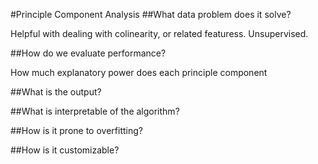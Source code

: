 #Principle Component Analysis
##What data problem does it solve?

Helpful with dealing with colinearity, or related featuress. Unsupervised.

##How do we evaluate performance?

How much explanatory power does each principle component 

##What is the output?



##What is interpretable of the algorithm?



##How is it prone to overfitting?



##How is it customizable?
